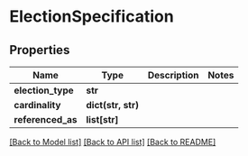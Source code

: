 # ElectionSpecification


## Properties
Name | Type | Description | Notes
------------ | ------------- | ------------- | -------------
**election_type** | **str** |  | 
**cardinality** | **dict(str, str)** |  | 
**referenced_as** | **list[str]** |  | 

[[Back to Model list]](../README.md#documentation-for-models) [[Back to API list]](../README.md#documentation-for-api-endpoints) [[Back to README]](../README.md)


